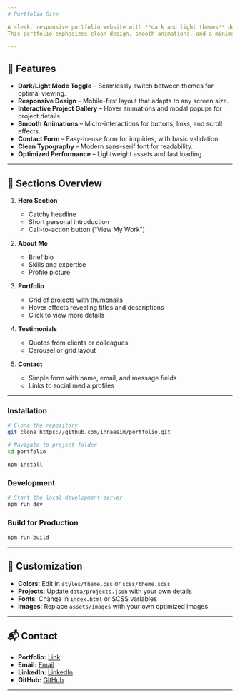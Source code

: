 ```yaml
---
# Portfolio Site

A sleek, responsive portfolio website with **dark and light themes** designed to showcase skills, projects, and professional background in an engaging, modern way.  
This portfolio emphasizes clean design, smooth animations, and a minimal layout to attract and retain viewers’ attention.

---
```


## 🌟 Features

- **Dark/Light Mode Toggle** – Seamlessly switch between themes for optimal viewing.
- **Responsive Design** – Mobile-first layout that adapts to any screen size.
- **Interactive Project Gallery** – Hover animations and modal popups for project details.
- **Smooth Animations** – Micro-interactions for buttons, links, and scroll effects.
- **Contact Form** – Easy-to-use form for inquiries, with basic validation.
- **Clean Typography** – Modern sans-serif font for readability.
- **Optimized Performance** – Lightweight assets and fast loading.

---

## 📂 Sections Overview

1. **Hero Section**  
   - Catchy headline  
   - Short personal introduction  
   - Call-to-action button ("View My Work")

2. **About Me**  
   - Brief bio  
   - Skills and expertise  
   - Profile picture

3. **Portfolio**  
   - Grid of projects with thumbnails  
   - Hover effects revealing titles and descriptions  
   - Click to view more details

4. **Testimonials**  
   - Quotes from clients or colleagues  
   - Carousel or grid layout

5. **Contact**  
   - Simple form with name, email, and message fields  
   - Links to social media profiles

---

### Installation
```bash
# Clone the repository
git clone https://github.com/innaesim/portfolio.git

# Navigate to project folder
cd portfolio

npm install
````

### Development

```bash
# Start the local development server
npm run dev
```

### Build for Production

```bash
npm run build
```

---

## 🎨 Customization

* **Colors**: Edit in `styles/theme.css` or `scss/theme.scss`
* **Projects**: Update `data/projects.json` with your own details
* **Fonts**: Change in `index.html` or SCSS variables
* **Images**: Replace `assets/images` with your own optimized images

---

## 📬 Contact

- **Portfolio:** [Link](https://portfolio.innaesim.com)  
- **Email:** [Email](duncankachasu@gmail.com)
- **LinkedIn:** [LinkedIn](https://linkedin.com/in/yourprofile)  
- **GitHub:** [GitHub](https://github.com/your-username)  

---



